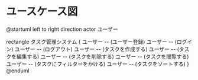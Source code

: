 # ユースケース図

@startuml
left to right direction
actor ユーザー

rectangle タスク管理システム {
  ユーザー -- (ユーザー登録)
  ユーザー -- (ログイン)
  ユーザー -- (ログアウト)
  ユーザー -- (タスクを作成する)
  ユーザー -- (タスクを編集する)
  ユーザー -- (タスクを削除する)
  ユーザー -- (タスクを閲覧する)
  ユーザー -- (タスクにフィルターをかける)
  ユーザー -- (タスクをソートする)
}
@enduml
